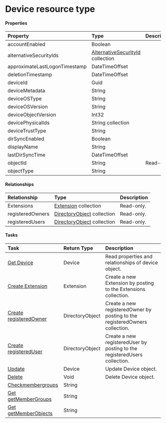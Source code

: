 # Device resource type



#### Properties
| Property	   | Type	|Description|
|:---------------|:--------|:----------|
|accountEnabled|Boolean||
|alternativeSecurityIds|[AlternativeSecurityId](alternativesecurityid.md) collection||
|approximateLastLogonTimestamp|DateTimeOffset||
|deletionTimestamp|DateTimeOffset||
|deviceId|Guid||
|deviceMetadata|String||
|deviceOSType|String||
|deviceOSVersion|String||
|deviceObjectVersion|Int32||
|devicePhysicalIds|String collection||
|deviceTrustType|String||
|dirSyncEnabled|Boolean||
|displayName|String||
|lastDirSyncTime|DateTimeOffset||
|objectId|String| Read-only.|
|objectType|String||

#### Relationships
| Relationship | Type	|Description|
|:---------------|:--------|:----------|
|Extensions|[Extension](extension.md) collection| Read-only.|
|registeredOwners|[DirectoryObject](directoryobject.md) collection| Read-only.|
|registeredUsers|[DirectoryObject](directoryobject.md) collection| Read-only.|

#### Tasks

| Task		   | Return Type	|Description|
|:---------------|:--------|:----------|
|[Get Device](../api/device_get.md) | Device |Read properties and relationships of device object.|
|[Create Extension]((../api/device_post_extensions.md)) |Extension| Create a new Extension by posting to the Extensions collection.|
|[Create registeredOwner]((../api/device_post_registeredowners.md)) |DirectoryObject| Create a new registeredOwner by posting to the registeredOwners collection.|
|[Create registeredUser]((../api/device_post_registeredusers.md)) |DirectoryObject| Create a new registeredUser by posting to the registeredUsers collection.|
|[Update](../api/device_update.md) | Device	|Update Device object. |
|[Delete](../api/device_delete.md) | Void	|Delete Device object. |
|[Checkmembergroups](../api/device_checkmembergroups.md)|String||
|[Get getMemberGroups](../api/device_getmembergroups.md)|String||
|[Get getMemberObjects](../api/device_getmemberobjects.md)|String||
